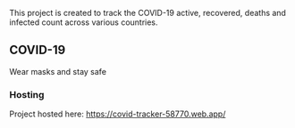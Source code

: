 This project is created to track the COVID-19 active, recovered, deaths and infected count across various countries.

## COVID-19

Wear masks and stay safe

### Hosting

Project hosted here: https://covid-tracker-58770.web.app/
